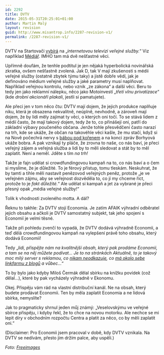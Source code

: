 ```yaml
---
id: 2292
title: DVTV
date: 2015-05-31T20:25:01+01:00
author: Martin Malý
layout: revision
guid: http://www.misantrop.info/2287-revision-v1/
permalink: /2287-revision-v1/
---
```

DVTV na Startovači [vybírá](http://www.startovac.cz/projekty/dvtv) na &#8222;_internetovou televizi veřejné služby._&#8220; Viz například [Médiář](http://www.mediar.cz/dvtv-vybira-na-webovou-televizi-verejne-sluzby/). IMHO tam má dvě nešťastné věci.

<!--more-->

Upřímně doufám, že tenhle podtitul je jen nějaká hyperbolická novinářská zkratka, ovšem nešťastně zvolená. Jak D, tak V mají zkušenosti s médii veřejné služby (ostatně zbytek týmu taky) a jistě dobře vědí, jak je definováno médium veřejné služby a jaké parametry musí naplňovat. Například veřejnou kontrolu, nebo vznik &#8222;ze zákona&#8220; a další věci. Beru to tedy jen jako reklamní nálepku, něco jako Motoinvestí &#8222;_třetí vlnu privatizace_&#8220; (kde _drobní akcionáři plakali_, jestli si pamatujete).

Ale přeci jen v tom něco čtu: DVTV mají dojem, že jejich produkce naplňuje niku, která je obsazena nekvalitně, neúplně, nevhodně, a zároveň mají dojem, že by lidi měly zajímat ty věci, o kterých oni točí. To se stává lidem z médií často, že mají takový dojem, tedy že to, co přinášejí oni, patří do základní výbavy poučeného občana. Jenže tohle přesvědčení často narazí na trh, kde se ukáže, že občan na takovéhle věci kašle, že mu stačí, když si na Nově počechrá nervy s [bábou pod kořenem](https://www.youtube.com/watch?v=iKso4buDWH8) a na konci zpráv Borhyová ukáže bobra. A pak vznikají ty pláče, že zrovna to naše, co nás baví, je přeci veřejný zájem a veřejná služba a lidi by to měli sledovat a stát by to měl zaplatit. Není a neměl. Jděte s tím _na trh!_

Takže je fajn udělat si crowdfundingovou kampaň na to, co nás baví a o čem si myslíme, že je důležité. To je férový přístup, tomu tleskám. Neskuhrat, že by tamti a tihle měli nastavit penězovod veřejných peněz, protože &#8222;je ve veřejném zájmu, aby se veřejnost dozvěděla to, co jí my chceme říct, protože to je _fakt důležité._&#8220; Ale udělat si kampaň a jet za vybrané je přeci přesný opak &#8222;média veřejné služby!&#8220;

Tolik k vhodnosti zvoleného motta. A dál?

Řeknu to takhle: Za DVTV stojí Economia. Je zatím AFAIK výhradní odběratel jejich obsahu a ačkoli je DVTV samostatný subjekt, tak jeho spojení s Economií je velmi těsné.

Takže při pohledu zvenčí to vypadá, že DVTV dodává výhradně Economii, a teď dělá crowdfundingovou kampaň na vylepšení právě toho obsahu, který dodává Economii!

Tedy &#8222;_lidi, přispějte nám na kvalitnější obsah, který pak prodáme Economii, a tam se na něj můžete podívat&#8230; Je to na stránkách Aktuálně, to je takový moc milý server s reklamou, co [nikam neodkazuje](http://www.misantrop.info/online-media-a-odkazy-kapitola-68/), co [má okolo sebe linkfarmu z blogů](http://www.pooh.cz/pooh/a.asp?a=2018301) a vůbec&#8230;_&#8220;

To by bylo jako kdyby Miloš Čermák dělal sbírku na knížku povídek (což dělal&#8230;), které by pak vycházely výhradně v Ekonomu.

Okej. Přispěju vám rád na vlastní distribuční kanál. Ne na obsah, který budete prodávat Economii. Ten by měla zaplatit Economia a ne lidová sbírka, nemyslíte?

Jak to pragmaticky shrnul jeden můj známý: &#8222;Veselovskýmu ve veřejné sbírce přispěju, i kdyby řekl, že to chce na novou motorku. Ale nechce se mi lepit díry v obchodním rozpočtu Centra a platit za něco, co by měli zaplatit oni.&#8220;

(Disclaimer: Pro Economii jsem pracoval v době, kdy DVTV vznikala. Na DVTV se nedívám, přesto jim držím palce, aby uspěli.)

_Foto: [Freeimages](http://www.freeimages.com/photo/710064)_